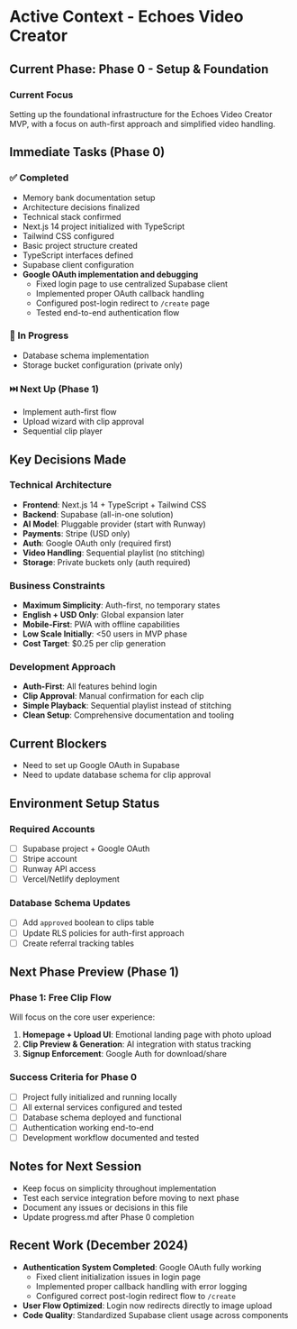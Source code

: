 # Active Context - Echoes Video Creator

## Current Phase: Phase 0 - Setup & Foundation

### Current Focus
Setting up the foundational infrastructure for the Echoes Video Creator MVP, with a focus on auth-first approach and simplified video handling.

## Immediate Tasks (Phase 0)

### ✅ Completed
- Memory bank documentation setup
- Architecture decisions finalized
- Technical stack confirmed
- Next.js 14 project initialized with TypeScript
- Tailwind CSS configured
- Basic project structure created
- TypeScript interfaces defined
- Supabase client configuration
- **Google OAuth implementation and debugging**
  - Fixed login page to use centralized Supabase client
  - Implemented proper OAuth callback handling
  - Configured post-login redirect to `/create` page
  - Tested end-to-end authentication flow

### 🚧 In Progress
- Database schema implementation
- Storage bucket configuration (private only)

### ⏭️ Next Up (Phase 1)
- Implement auth-first flow
- Upload wizard with clip approval
- Sequential clip player

## Key Decisions Made

### Technical Architecture
- **Frontend**: Next.js 14 + TypeScript + Tailwind CSS
- **Backend**: Supabase (all-in-one solution)
- **AI Model**: Pluggable provider (start with Runway)
- **Payments**: Stripe (USD only)
- **Auth**: Google OAuth only (required first)
- **Video Handling**: Sequential playlist (no stitching)
- **Storage**: Private buckets only (auth required)

### Business Constraints
- **Maximum Simplicity**: Auth-first, no temporary states
- **English + USD Only**: Global expansion later
- **Mobile-First**: PWA with offline capabilities
- **Low Scale Initially**: <50 users in MVP phase
- **Cost Target**: $0.25 per clip generation

### Development Approach
- **Auth-First**: All features behind login
- **Clip Approval**: Manual confirmation for each clip
- **Simple Playback**: Sequential playlist instead of stitching
- **Clean Setup**: Comprehensive documentation and tooling

## Current Blockers
- Need to set up Google OAuth in Supabase
- Need to update database schema for clip approval

## Environment Setup Status

### Required Accounts
- [ ] Supabase project + Google OAuth
- [ ] Stripe account  
- [ ] Runway API access
- [ ] Vercel/Netlify deployment

### Database Schema Updates
- [ ] Add `approved` boolean to clips table
- [ ] Update RLS policies for auth-first approach
- [ ] Create referral tracking tables

## Next Phase Preview (Phase 1)

### Phase 1: Free Clip Flow
Will focus on the core user experience:
1. **Homepage + Upload UI**: Emotional landing page with photo upload
2. **Clip Preview & Generation**: AI integration with status tracking
3. **Signup Enforcement**: Google Auth for download/share

### Success Criteria for Phase 0
- [ ] Project fully initialized and running locally
- [ ] All external services configured and tested
- [ ] Database schema deployed and functional
- [ ] Authentication working end-to-end
- [ ] Development workflow documented and tested

## Notes for Next Session
- Keep focus on simplicity throughout implementation
- Test each service integration before moving to next phase  
- Document any issues or decisions in this file
- Update progress.md after Phase 0 completion

## Recent Work (December 2024)
- **Authentication System Completed**: Google OAuth fully working
  - Fixed client initialization issues in login page
  - Implemented proper callback handling with error logging
  - Configured correct post-login redirect flow to `/create`
- **User Flow Optimized**: Login now redirects directly to image upload
- **Code Quality**: Standardized Supabase client usage across components 